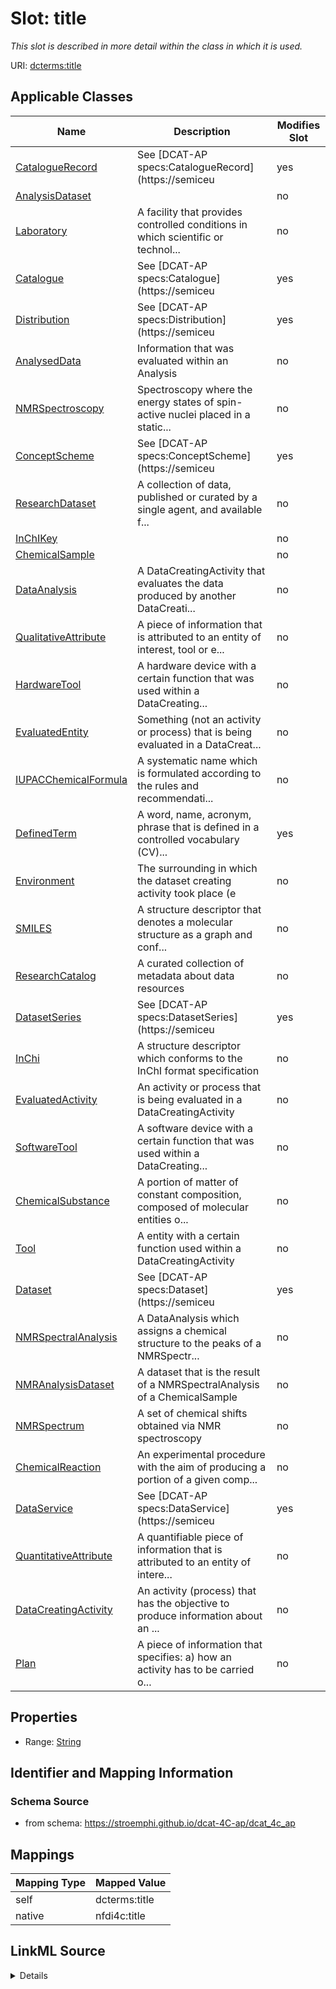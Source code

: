 

# Slot: title


_This slot is described in more detail within the class in which it is used._





URI: [dcterms:title](http://purl.org/dc/terms/title)



<!-- no inheritance hierarchy -->





## Applicable Classes

| Name | Description | Modifies Slot |
| --- | --- | --- |
| [CatalogueRecord](CatalogueRecord.md) | See [DCAT-AP specs:CatalogueRecord](https://semiceu |  yes  |
| [AnalysisDataset](AnalysisDataset.md) |  |  no  |
| [Laboratory](Laboratory.md) | A facility that provides controlled conditions in which scientific or technol... |  no  |
| [Catalogue](Catalogue.md) | See [DCAT-AP specs:Catalogue](https://semiceu |  yes  |
| [Distribution](Distribution.md) | See [DCAT-AP specs:Distribution](https://semiceu |  yes  |
| [AnalysedData](AnalysedData.md) | Information that was evaluated within an Analysis |  no  |
| [NMRSpectroscopy](NMRSpectroscopy.md) | Spectroscopy where the energy states of spin-active nuclei placed in a static... |  no  |
| [ConceptScheme](ConceptScheme.md) | See [DCAT-AP specs:ConceptScheme](https://semiceu |  yes  |
| [ResearchDataset](ResearchDataset.md) | A collection of data, published or curated by a single agent, and available f... |  no  |
| [InChIKey](InChIKey.md) |  |  no  |
| [ChemicalSample](ChemicalSample.md) |  |  no  |
| [DataAnalysis](DataAnalysis.md) | A DataCreatingActivity that evaluates the data produced by another DataCreati... |  no  |
| [QualitativeAttribute](QualitativeAttribute.md) | A piece of information that is attributed to an entity of interest, tool or e... |  no  |
| [HardwareTool](HardwareTool.md) | A hardware device with a certain function that was used within a DataCreating... |  no  |
| [EvaluatedEntity](EvaluatedEntity.md) | Something (not an activity or process) that is being evaluated in a DataCreat... |  no  |
| [IUPACChemicalFormula](IUPACChemicalFormula.md) | A systematic name which is formulated according to the rules and recommendati... |  no  |
| [DefinedTerm](DefinedTerm.md) | A word, name, acronym, phrase that is defined in a controlled vocabulary (CV)... |  yes  |
| [Environment](Environment.md) | The surrounding in which the dataset creating activity took place (e |  no  |
| [SMILES](SMILES.md) | A structure descriptor that denotes a molecular structure as a graph and conf... |  no  |
| [ResearchCatalog](ResearchCatalog.md) | A curated collection of metadata about data resources |  no  |
| [DatasetSeries](DatasetSeries.md) | See [DCAT-AP specs:DatasetSeries](https://semiceu |  yes  |
| [InChi](InChi.md) | A structure descriptor which conforms to the InChI format specification |  no  |
| [EvaluatedActivity](EvaluatedActivity.md) | An activity or process that is being evaluated in a DataCreatingActivity |  no  |
| [SoftwareTool](SoftwareTool.md) | A software device with a certain function that was used within a DataCreating... |  no  |
| [ChemicalSubstance](ChemicalSubstance.md) | A portion of matter of constant composition, composed of molecular entities o... |  no  |
| [Tool](Tool.md) | A entity with a certain function used within a DataCreatingActivity |  no  |
| [Dataset](Dataset.md) | See [DCAT-AP specs:Dataset](https://semiceu |  yes  |
| [NMRSpectralAnalysis](NMRSpectralAnalysis.md) | A DataAnalysis which assigns a chemical structure to the peaks of a NMRSpectr... |  no  |
| [NMRAnalysisDataset](NMRAnalysisDataset.md) | A dataset that is the result of a NMRSpectralAnalysis of a ChemicalSample |  no  |
| [NMRSpectrum](NMRSpectrum.md) | A set of chemical shifts obtained via NMR spectroscopy |  no  |
| [ChemicalReaction](ChemicalReaction.md) | An experimental procedure with the aim of producing a portion of a given comp... |  no  |
| [DataService](DataService.md) | See [DCAT-AP specs:DataService](https://semiceu |  yes  |
| [QuantitativeAttribute](QuantitativeAttribute.md) | A quantifiable piece of information that is attributed to an entity of intere... |  no  |
| [DataCreatingActivity](DataCreatingActivity.md) | An activity (process) that has the objective to produce information about an ... |  no  |
| [Plan](Plan.md) | A piece of information that specifies: a) how an activity has to be carried o... |  no  |







## Properties

* Range: [String](String.md)





## Identifier and Mapping Information







### Schema Source


* from schema: https://stroemphi.github.io/dcat-4C-ap/dcat_4c_ap




## Mappings

| Mapping Type | Mapped Value |
| ---  | ---  |
| self | dcterms:title |
| native | nfdi4c:title |




## LinkML Source

<details>
```yaml
name: title
description: This slot is described in more detail within the class in which it is
  used.
from_schema: https://stroemphi.github.io/dcat-4C-ap/dcat_4c_ap
rank: 1000
slot_uri: dcterms:title
alias: title
domain_of:
- Catalogue
- CatalogueRecord
- ConceptScheme
- DataService
- Dataset
- DatasetSeries
- Distribution
- DefinedTerm
- DataCreatingActivity
- EvaluatedEntity
- EvaluatedActivity
- Tool
- Environment
- Plan
- QualitativeAttribute
- QuantitativeAttribute
range: string

```
</details>